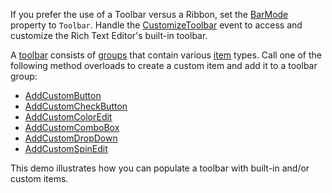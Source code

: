 If you prefer the use of a Toolbar versus a Ribbon, set the [BarMode](https://docs.devexpress.com/Blazor/DevExpress.Blazor.RichEdit.DxRichEdit.BarMode) property to `Toolbar`. Handle the [CustomizeToolbar](https://docs.devexpress.com/Blazor/DevExpress.Blazor.RichEdit.DxRichEdit.CustomizeToolbar) event to access and customize the Rich Text Editor's built-in toolbar.

A [toolbar](https://docs.devexpress.com/Blazor/DevExpress.Blazor.Office.IToolbar) consists of [groups](https://docs.devexpress.com/Blazor/DevExpress.Blazor.Office.IBarGroup) that contain various [item](https://docs.devexpress.com/Blazor/DevExpress.Blazor.Office.IBarItem) types. Call one of the following method overloads to create a custom item and add it to a toolbar group:

* [AddCustomButton](https://docs.devexpress.com/Blazor/DevExpress.Blazor.Office.BarItemCollection.AddCustomButton.overloads)
* [AddCustomCheckButton](https://docs.devexpress.com/Blazor/DevExpress.Blazor.Office.BarItemCollection.AddCustomCheckButton.overloads)
* [AddCustomColorEdit](https://docs.devexpress.com/Blazor/DevExpress.Blazor.Office.BarItemCollection.AddCustomColorEdit.overloads)
* [AddCustomComboBox](https://docs.devexpress.com/Blazor/DevExpress.Blazor.Office.BarItemCollection.AddCustomComboBox.overloads)
* [AddCustomDropDown](https://docs.devexpress.com/Blazor/DevExpress.Blazor.Office.BarItemCollection.AddCustomDropDown.overloads) 
* [AddCustomSpinEdit](https://docs.devexpress.com/Blazor/DevExpress.Blazor.Office.BarItemCollection.AddCustomSpinEdit.overloads)

This demo illustrates how you can populate a toolbar with built-in and/or custom items.
